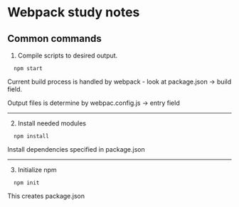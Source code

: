 # Webpack study notes


## Common commands

1. Compile scripts to desired output.

```
  npm start
```

Current build process is handled by webpack - look at package.json -> build field.

Output files is determine by webpac.config.js -> entry field

--------------------------

2. Install needed modules

```
  npm install
```

Install dependencies specified in package.json


--------------------------

3. Initialize npm

```
  npm init
```

This creates package.json